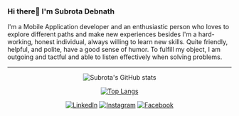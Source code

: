 ### Hi there👋 I'm Subrota Debnath
 
I'm a Mobile Application developer and an enthusiastic person who loves to explore different paths and make new experiences besides I'm a hard-working, honest individual, always willing to learn new skills. Quite friendly, helpful, and polite, have a good sense of humor. To fulfill my object, I am outgoing and tactful and able to listen effectively when solving problems. 

<div align="center">
 
__________________
 
 ![Subrota's GitHub stats](https://github-readme-stats.vercel.app/api?username=SubrotaDebnath&show_icons=true&theme=radical)
 
 
[![Top Langs](https://github-readme-stats.vercel.app/api/top-langs/?username=SubrotaDebnath)](https://github.com/anuraghazra/github-readme-stats)


 
 <a href="https://www.linkedin.com/in/subrota-debnath/" target="_blank"><img src="https://img.shields.io/badge/LinkedIn-%230077B5.svg?&style=flat-square&logo=linkedin&logoColor=white" alt="LinkedIn"></a>
<a href="https://www.instagram.com/subrota_shuvro/" target="_blank"><img src="https://img.shields.io/badge/Instagram-%23E4405F.svg?&style=flat-square&logo=instagram&logoColor=white" alt="Instagram"></a>
<a href="https://www.facebook.com/Subrota.Debnath.Shuvro/" target="_blank"><img src="https://img.shields.io/badge/Facebook-%231877F2.svg?&style=flat-square&logo=facebook&logoColor=white" alt="Facebook"></a>


</div>
